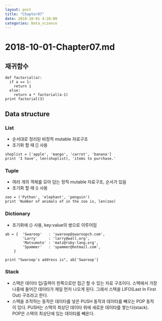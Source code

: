```yaml
---
layout: post
title: "Chapter07"
date: 2018-10-01 4:20:00
categories: Data_science
---
```


# 2018-10-01-Chapter07.md

## 재귀함수
```
def factorial(a):
  if a == 1:
    return 1
  else:
    return a * factorial(a-1)
print factorial(3)
```
## Data structure
### List
- 순서대로 정리된 비정적 mutable 자료구조
- 초기화 할 때 [] 사용
```
shoplist = ['apple', 'mango', 'carrot', 'banana']
print 'I have', len(shoplist), 'items to purchase.'
```

### Tuple
- 여러 개의 객체를 모아 담는 정적 mutable 자료구조, 순서가 있음
- 초기화 할 때 () 사용
```
zoo = ('Python', 'elephant', 'penguin')
print 'Number of animals of in the zoo is, len(zoo)
```

### Dictionary
- 초기화에 {} 사용, key:value의 쌍으로 이루어짐
```
ab = {  'Swaroop'   : 'swaroop@swaroopch.com',
        'Larry'     : 'larry@wall.org',
        'Matsumoto' : 'matz@ruby-lang.org',
        'Spammer'   : 'spammer@hotmail.com',
    }

print "Swaroop's address is", ab['Swaroop']
```

### Stack
- 스택은 데이타 입/출력이 한쪽으로만 접근 할 수 있는 자료 구조이다. 
스택에서 가장 나중에 들어간 데이타가 제일 먼저 나오게 된다. 그래서 스택을 LIFO(Last In First Out) 구조라고 한다.
- 스택을 조작하는 동작은 데이타를 넣은 PUSH 동작과 데이타를 빼오는 POP 동작이 있다. PUSH는 스택의 최상단 데이타 위에 새로운 데이타를 쌓는다(stack). POP은 스택의 최상단에 있는 데이타를 빼온다.
